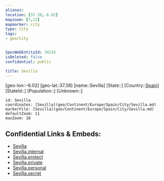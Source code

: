 ```yaml
---
aliases: 
location: [37.38,-6.02]
mapzoom: [7,12] 
mapmarker: city 
type: City
tags:
- geo/City


SpocWebEntityId: 34224
isDeleted: false
confidential: public

title: Sevilla
---
```

[geo-lon::-6.02]
[geo-lat::37.38]
[name::Sevilla]
[State::]
[Country::[Spain](geo/Continent/Europe/Spain.md)]
[StateId::]
[Population::]
[Unknown::]


```leaflet
id: Sevilla
coordinates: [Sevilla](geo/Continent/Europe/Spain/City/Sevilla.md)
markerFile: [Sevilla](geo/Continent/Europe/Spain/City/Sevilla.md)
defaultZoom: 11 
maxZoom: 18
```


## Confidential Links & Embeds: 
- [Sevilla](../../../../../../_public/geo/Continent/Europe/Spain/City/Sevilla.md) 
- [Sevilla.internal](../../../../../../_internal/geo/Continent/Europe/Spain/City/Sevilla.internal.md) 
- [Sevilla.protect](../../../../../../_protect/geo/Continent/Europe/Spain/City/Sevilla.protect.md) 
- [Sevilla.private](../../../../../../_private/geo/Continent/Europe/Spain/City/Sevilla.private.md) 
- [Sevilla.personal](../../../../../../_personal/geo/Continent/Europe/Spain/City/Sevilla.personal.md) 
- [Sevilla.secret](../../../../../../_secret/geo/Continent/Europe/Spain/City/Sevilla.secret.md) 
